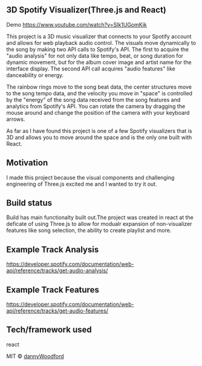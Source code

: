 ## 3D Spotify Visualizer(Three.js and React)
Demo https://www.youtube.com/watch?v=SIk1UGomKik

 This project is a 3D music visualizer that connects to your Spotify account and allows for web playback audio control. The visuals move dynamically to the song by making two API calls to Spotify's API. The first to acquire the "audio analysis" for not only data like tempo, beat, or song duration for dynamic movement, but for the album cover image and artist name for the interface display. The second API call acquires "audio features" like danceability or energy.
 
  The rainbow rings move to the song beat data, the center structures move to the song tempo data, and the velocity you move in "space" is controlled by the "energy" of the song data received from the song features and analytics from Spotify's API. You can rotate the camera by dragging the mouse around and change the position of the camera with your keyboard arrows. 
  
  As far as I have found this project is one of a few Spotify visualizers that is 3D and allows you to move around the space and is the only one built with React.     

## Motivation
  I made this project because the visual components and challenging engineering of Three.js excited me and I wanted to try it out. 

## Build status
Build has main functionalty built out.The project was created in react at the deficate of using Three.js to allow for modualr expansion of non-visualizer features like song selection, the ability to create playlist and more. 

## Example Track Analysis
https://developer.spotify.com/documentation/web-api/reference/tracks/get-audio-analysis/

## Example Track Features
https://developer.spotify.com/documentation/web-api/reference/tracks/get-audio-features/

## Tech/framework used
react

MIT © [dannyWoodford]()

